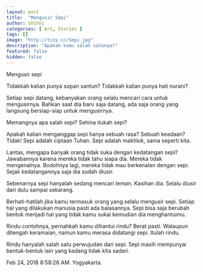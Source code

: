 ```yaml
---
layout: post
title:  "Mengusir Sepi"
author: Shlhnj
categories: [ Art, Stories ]
tags: []
image: "http://tiny.cc/Sepi_jpg"
description: "Apakah kamu salah satunya?"
featured: false
hidden: false
---
```


Mengusir sepi

Tidakkah kalian punya sopan santun? 
Tidakkah kalian punya hati nurani?

Setiap sepi datang, kebanyakan orang selalu mencari cara untuk mengusirnya. Bahkan saat dia baru saja datang, ada saja orang yang langsung bersiap-siap untuk mengusirnya.

Memangnya apa salah sepi?
Sehina itukah sepi?

Apakah kalian menganggap sepi hanya sebuah rasa? Sebuah keadaan? 
Tidak! Sepi adalah ciptaan Tuhan. Sepi adalah makhluk, sama seperti kita. 

Lantas, mengapa banyak orang tidak suka dengan kedatangan sepi? 
Jawabannya karena mereka tidak tahu siapa dia. Mereka tidak mengenalnya.
Bodohnya lagi, mereka tidak mau berkenalan dengan sepi. Sejak kedatangannya saja dia sudah diusir. 

Sebenarnya sepi hanyalah sedang mencari teman. Kasihan dia. Selalu diusir dari dulu sampai sekarang. 

Berhati-hatilah jika kamu termasuk orang yang selalu mengusir sepi. Setiap hal yang dilakukan manusia pasti ada balasannya.
Sepi bisa saja berubah bentuk menjadi hal yang tidak kamu sukai kemudian dia menghantuimu.

Rindu contohnya, pernahkah kamu dihantui rindu? Berat pasti. Walaupun ditengah keramaian, namun kamu merasa didatangi sepi. Itulah rindu.

Rindu hanyalah salah satu perwujudan dari sepi. 
Sepi masih mempunyai bentuk-bentuk lain yang kadang tidak kita sadari.

Feb 24, 2018 8:58:26 AM. Yogyakarta.
